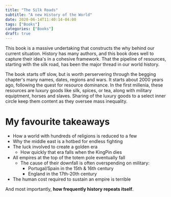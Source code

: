 ```yaml
---
title: "The Silk Roads"
subtitle: "A new History of the World"
date: 2020-06-14T11:40:14-04:00
tags: ["Books"]
categories: ["Books"]
draft: true
---
```


This book is a massive undertaking that constructs the why behind our current situation. History has many authors, and this book does well to capture their idea's in a cohesive framework. That the pipeline of resources, starting with the silk road, has been the major thread in our world history. 

The book starts off slow, but is worth perservering through the begging chapter's many names, dates, regions and wars. It starts about 2000 years ago, following the quest for resource dominance. In the first millenia, these resources are luxury goods like silk, spices, or tea, along with military equiptment, horses and slaves. Sharing of the luxury goods to a select inner circle keep them content as they oversee mass inequality.

# My favourite takeaways

* How a world with hundreds of religions is reduced to a few
* Why the middle east is a hotbed for endless fighting
* The luck involved to create a golden era
    * How quickly that era falls when the KingPin dies
* All empires at the top of the totem pole eventually fall
    * The cause of their downfall is often overspending on military:
        * Portugal/Spain in the 15th & 16th century
        * England in the 17th-20th century
* The human cost required to sustain an empire is terrible

And most importantly, **how frequently history repeats itself**.
